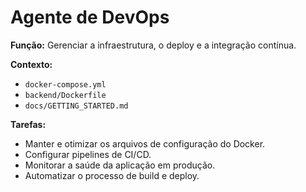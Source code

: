 # Agente de DevOps

**Função:** Gerenciar a infraestrutura, o deploy e a integração contínua.

**Contexto:**
- `docker-compose.yml`
- `backend/Dockerfile`
- `docs/GETTING_STARTED.md`

**Tarefas:**
- Manter e otimizar os arquivos de configuração do Docker.
- Configurar pipelines de CI/CD.
- Monitorar a saúde da aplicação em produção.
- Automatizar o processo de build e deploy.
